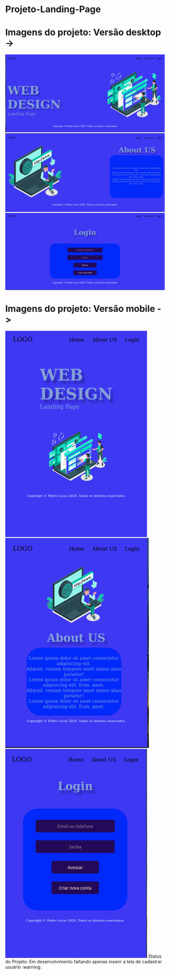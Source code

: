 # Projeto-Landing-Page


# Imagens do projeto: Versão desktop ->
<img src= "https://github.com/pedrodevmob/Projeto-Landing-Page/blob/main/img-do-projeto/tela1.png">
<img src = "https://github.com/pedrodevmob/Projeto-Landing-Page/blob/main/img-do-projeto/aboute.png">
<img src = "https://github.com/pedrodevmob/Projeto-Landing-Page/blob/main/img-do-projeto/login.png">

# Imagens do projeto: Versão mobile ->
<img src = "https://github.com/pedrodevmob/Projeto-Landing-Page/blob/main/img-do-projeto/tela-repon.png" >
<img src = "https://github.com/pedrodevmob/Projeto-Landing-Page/blob/main/img-do-projeto/tela-respons.png">
<img src = "https://github.com/pedrodevmob/Projeto-Landing-Page/blob/main/img-do-projeto/loginrepon.png">
Status do Projeto: Em desenvolvimento faltando apenas inserir a tela de cadastrar usuário :warning:
